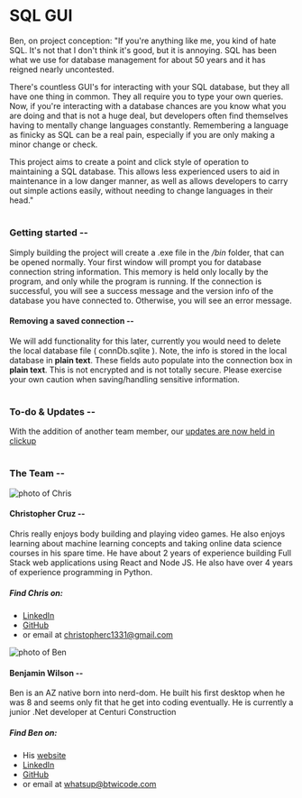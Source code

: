 # SQL GUI

Ben, on project conception:
"If you're anything like me, you kind of hate SQL. It's not that I don't think it's good, but it is annoying. SQL has been what we use for database management for about 50 years and it has reigned nearly uncontested.

There's countless GUI's for interacting with your SQL database, but they all have one thing in common. They all require you to type your own queries. Now, if you're interacting with a database chances are you know what you are doing and that is not a huge deal, but developers often find themselves having to mentally change languages constantly. Remembering a language as finicky as SQL can be a real pain, especially if you are only making a minor change or check.

This project aims to create a point and click style of operation to maintaining a SQL database. This allows less experienced users to aid in maintenance in a low danger manner, as well as allows developers to carry out simple actions easily, without needing to change languages in their head."

#

### Getting started --

Simply building the project will create a .exe file in the _/bin_ folder, that can be opened normally. Your first window will prompt you for database connection string information. This memory is held only locally by the program, and only while the program is running. If the connection is successful, you will see a success message and the version info of the database you have connected to. Otherwise, you will see an error message.

#### Removing a saved connection --

We will add functionality for this later, currently you would need to delete the local database file ( connDb.sqlite ). Note, the info is stored in the local database in **plain text**. These fields auto populate into the connection box in **plain text**. This is not encrypted and is not totally secure. Please exercise your own caution when saving/handling sensitive information.

#

### To-do & Updates --

With the addition of another team member, our [updates are now held in clickup](https://app.clickup.com/8485502/v/l/li/44207667)

#

### The Team --

![photo of Chris](https://i.imgur.com/8cr4d8y.jpg)

#### Christopher Cruz --

Chris really enjoys body building and playing video games. He also enjoys learning about machine learning concepts and taking online data science courses in his spare time. He have about 2 years of experience building Full Stack web applications using React and Node JS. He also have over 4 years of experience programming in Python.

##### Find Chris on:

- [LinkedIn](https://www.linkedin.com/in/christopherc1331/)
- [GitHub](https://github.com/christopherc1331)
- or email at [christopherc1331@gmail.com](mailto:christopherc1331@gmail.com)

![photo of Ben](https://i.imgur.com/uwz4ChK.png)

#### Benjamin Wilson --

Ben is an AZ native born into nerd-dom. He built his first desktop when he was 8 and seems only fit that he get into coding eventually. He is currently a junior .Net developer at Centuri Construction

##### Find Ben on:

- His [website](https://btwicode.com/)
- [LinkedIn](https://www.linkedin.com/in/benjamin-t-wilson/)
- [GitHub](https://github.com/benjamin-t-wilson)
- or email at [whatsup@btwicode.com](mailto:whatsup@btwicode.com)
